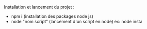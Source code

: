 Installation et lancement du projet :

- npm i (installation des packages node js)
- node "nom script" (lancement d'un script en node)
ex: node insta
  
